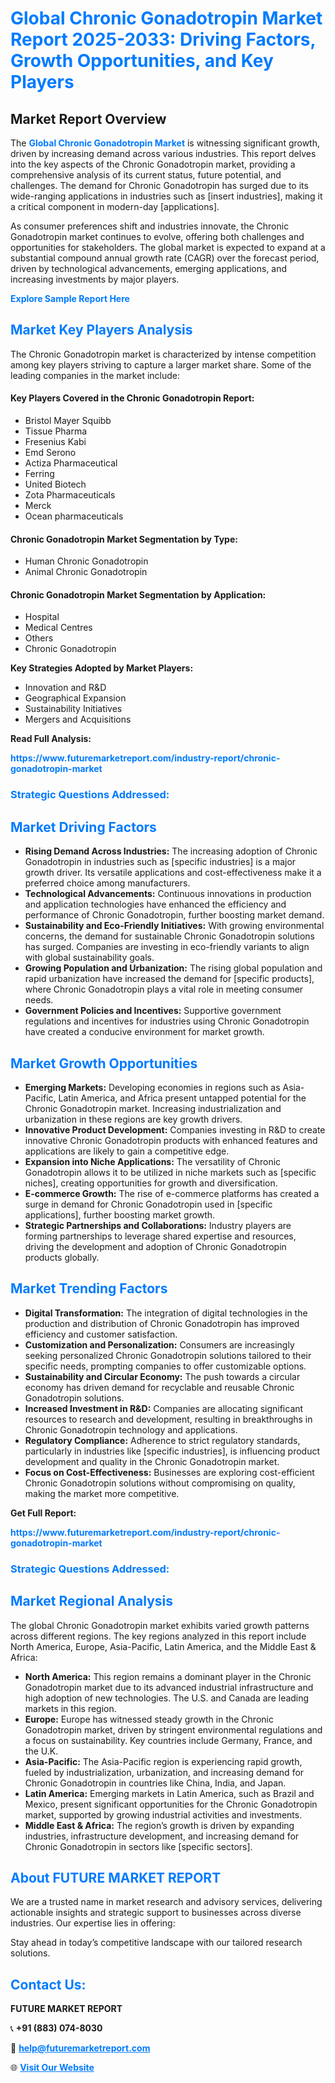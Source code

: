 <h1 style="color: #007BFF;">Global Chronic Gonadotropin Market Report 2025-2033: Driving Factors, Growth Opportunities, and Key Players</h1>

<section id="overview">
<h2>Market Report Overview</h2>
<p>The <a href="https://www.futuremarketreport.com/industry-report/chronic-gonadotropin-market" style="color: #007BFF; text-decoration: none;"><strong>Global Chronic Gonadotropin Market</strong></a> is witnessing significant growth, driven by increasing demand across various industries. This report delves into the key aspects of the Chronic Gonadotropin market, providing a comprehensive analysis of its current status, future potential, and challenges. The demand for Chronic Gonadotropin has surged due to its wide-ranging applications in industries such as [insert industries], making it a critical component in modern-day [applications].</p>
<p>As consumer preferences shift and industries innovate, the Chronic Gonadotropin market continues to evolve, offering both challenges and opportunities for stakeholders. The global market is expected to expand at a substantial compound annual growth rate (CAGR) over the forecast period, driven by technological advancements, emerging applications, and increasing investments by major players.</p>
</section>

<section id="overview">
<p><a href="https://www.futuremarketreport.com/request-sample/reportId=125519" style="color: #007BFF; text-decoration: none;"><strong>Explore Sample Report Here</strong></a></p>
</section>

<section id="key-players">
<h2 style="color: #007BFF;">Market Key Players Analysis</h2>
<p>The Chronic Gonadotropin market is characterized by intense competition among key players striving to capture a larger market share. Some of the leading companies in the market include:</p>
<h4>Key Players Covered in the Chronic Gonadotropin Report:</h4>
<ul><li>Bristol Mayer Squibb</li><li>Tissue Pharma</li><li>Fresenius Kabi</li><li>Emd Serono</li><li>Actiza Pharmaceutical</li><li>Ferring</li><li>United Biotech</li><li>Zota Pharmaceuticals</li><li>Merck</li><li>Ocean pharmaceuticals</li></ul>
<h4>Chronic Gonadotropin Market Segmentation by Type:</h4>
<ul><li>Human Chronic Gonadotropin</li><li>Animal Chronic Gonadotropin</li></ul>

<h4>Chronic Gonadotropin Market Segmentation by Application:</h4>
<ul><li>Hospital</li><li>Medical Centres</li><li>Others</li><li>Chronic Gonadotropin</li></ul>
<p><strong>Key Strategies Adopted by Market Players:</strong></p>
<ul>
<li>Innovation and R&D</li>
<li>Geographical Expansion</li>
<li>Sustainability Initiatives</li>
<li>Mergers and Acquisitions</li>
</ul>
</section>

<section>
<p><strong>Read Full Analysis: </strong></p><a href="https://www.futuremarketreport.com/industry-report/chronic-gonadotropin-market" style="color: #007BFF; text-decoration: none;"><strong>https://www.futuremarketreport.com/industry-report/chronic-gonadotropin-market</strong></a>
<h3 style="color: #007BFF;">Strategic Questions Addressed:</h3>
</section>

<section id="driving-factors">
<h2 style="color: #007BFF;">Market Driving Factors</h2>
<ul>
<li><strong>Rising Demand Across Industries:</strong> The increasing adoption of Chronic Gonadotropin in industries such as [specific industries] is a major growth driver. Its versatile applications and cost-effectiveness make it a preferred choice among manufacturers.</li>
<li><strong>Technological Advancements:</strong> Continuous innovations in production and application technologies have enhanced the efficiency and performance of Chronic Gonadotropin, further boosting market demand.</li>
<li><strong>Sustainability and Eco-Friendly Initiatives:</strong> With growing environmental concerns, the demand for sustainable Chronic Gonadotropin solutions has surged. Companies are investing in eco-friendly variants to align with global sustainability goals.</li>
<li><strong>Growing Population and Urbanization:</strong> The rising global population and rapid urbanization have increased the demand for [specific products], where Chronic Gonadotropin plays a vital role in meeting consumer needs.</li>
<li><strong>Government Policies and Incentives:</strong> Supportive government regulations and incentives for industries using Chronic Gonadotropin have created a conducive environment for market growth.</li>
</ul>
</section>

<section id="growth-opportunities">
<h2 style="color: #007BFF;">Market Growth Opportunities</h2>
<ul>
<li><strong>Emerging Markets:</strong> Developing economies in regions such as Asia-Pacific, Latin America, and Africa present untapped potential for the Chronic Gonadotropin market. Increasing industrialization and urbanization in these regions are key growth drivers.</li>
<li><strong>Innovative Product Development:</strong> Companies investing in R&D to create innovative Chronic Gonadotropin products with enhanced features and applications are likely to gain a competitive edge.</li>
<li><strong>Expansion into Niche Applications:</strong> The versatility of Chronic Gonadotropin allows it to be utilized in niche markets such as [specific niches], creating opportunities for growth and diversification.</li>
<li><strong>E-commerce Growth:</strong> The rise of e-commerce platforms has created a surge in demand for Chronic Gonadotropin used in [specific applications], further boosting market growth.</li>
<li><strong>Strategic Partnerships and Collaborations:</strong> Industry players are forming partnerships to leverage shared expertise and resources, driving the development and adoption of Chronic Gonadotropin products globally.</li>
</ul>
</section>

<section id="trending-factors">
<h2 style="color: #007BFF;">Market Trending Factors</h2>
<ul>
<li><strong>Digital Transformation:</strong> The integration of digital technologies in the production and distribution of Chronic Gonadotropin has improved efficiency and customer satisfaction.</li>
<li><strong>Customization and Personalization:</strong> Consumers are increasingly seeking personalized Chronic Gonadotropin solutions tailored to their specific needs, prompting companies to offer customizable options.</li>
<li><strong>Sustainability and Circular Economy:</strong> The push towards a circular economy has driven demand for recyclable and reusable Chronic Gonadotropin solutions.</li>
<li><strong>Increased Investment in R&D:</strong> Companies are allocating significant resources to research and development, resulting in breakthroughs in Chronic Gonadotropin technology and applications.</li>
<li><strong>Regulatory Compliance:</strong> Adherence to strict regulatory standards, particularly in industries like [specific industries], is influencing product development and quality in the Chronic Gonadotropin market.</li>
<li><strong>Focus on Cost-Effectiveness:</strong> Businesses are exploring cost-efficient Chronic Gonadotropin solutions without compromising on quality, making the market more competitive.</li>
</ul>
</section>

<section>
<p><strong>Get Full Report: </strong></p><a href="https://www.futuremarketreport.com/industry-report/chronic-gonadotropin-market" style="color: #007BFF; text-decoration: none;"><strong>https://www.futuremarketreport.com/industry-report/chronic-gonadotropin-market</strong></a>
<h3 style="color: #007BFF;">Strategic Questions Addressed:</h3>
</section>


<section id="regional-analysis">
<h2 style="color: #007BFF;">Market Regional Analysis</h2>
<p>The global Chronic Gonadotropin market exhibits varied growth patterns across different regions. The key regions analyzed in this report include North America, Europe, Asia-Pacific, Latin America, and the Middle East & Africa:</p>
<ul>
<li><strong>North America:</strong> This region remains a dominant player in the Chronic Gonadotropin market due to its advanced industrial infrastructure and high adoption of new technologies. The U.S. and Canada are leading markets in this region.</li>
<li><strong>Europe:</strong> Europe has witnessed steady growth in the Chronic Gonadotropin market, driven by stringent environmental regulations and a focus on sustainability. Key countries include Germany, France, and the U.K.</li>
<li><strong>Asia-Pacific:</strong> The Asia-Pacific region is experiencing rapid growth, fueled by industrialization, urbanization, and increasing demand for Chronic Gonadotropin in countries like China, India, and Japan.</li>
<li><strong>Latin America:</strong> Emerging markets in Latin America, such as Brazil and Mexico, present significant opportunities for the Chronic Gonadotropin market, supported by growing industrial activities and investments.</li>
<li><strong>Middle East & Africa:</strong> The region’s growth is driven by expanding industries, infrastructure development, and increasing demand for Chronic Gonadotropin in sectors like [specific sectors].</li>
</ul>
</section>

<footer>
<h2 style="color: #007BFF;">About FUTURE MARKET REPORT</h2>
<p>We are a trusted name in market research and advisory services, delivering actionable insights and strategic support to businesses across diverse industries. Our expertise lies in offering:</p>

<p>Stay ahead in today’s competitive landscape with our tailored research solutions.</p>

<h2 style="color: #007BFF;">Contact Us:</h2>
<p><strong>FUTURE MARKET REPORT</strong></p>
<p>📞 <strong>+91 (883) 074-8030</strong></p>
<p>📧 <strong><a href="mailto:help@futuremarketreport.com" style="color: #007BFF;">help@futuremarketreport.com</a></strong></p>
<p>🌐 <strong><a href="https://www.futuremarketreport.com/" style="color: #007BFF;">Visit Our Website</a></strong></p>
</footer>